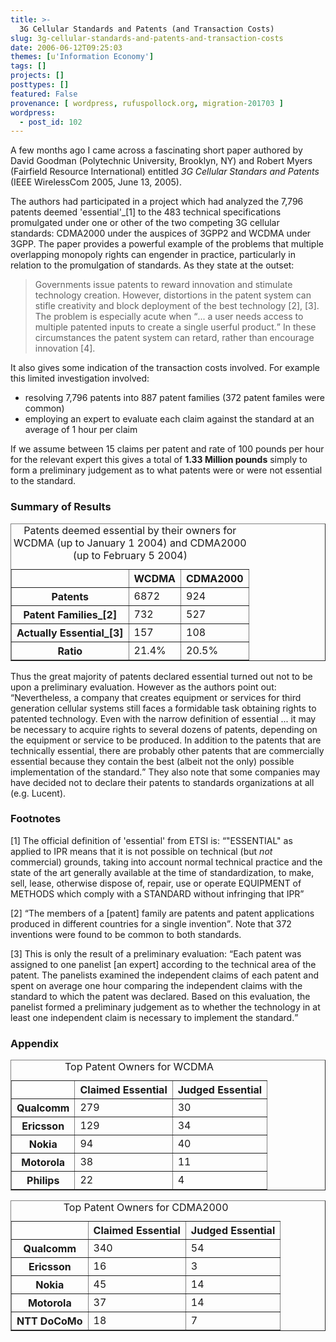 ```yaml
---
title: >-
  3G Cellular Standards and Patents (and Transaction Costs)
slug: 3g-cellular-standards-and-patents-and-transaction-costs
date: 2006-06-12T09:25:03
themes: [u'Information Economy']
tags: []
projects: []
posttypes: []
featured: False
provenance: [ wordpress, rufuspollock.org, migration-201703 ]
wordpress:
  - post_id: 102
---
```


A few months ago I came across a fascinating short paper authored by David Goodman (Polytechnic University, Brooklyn, NY) and Robert Myers (Fairfield Resource International) entitled <em>3G Cellular Standars and Patents</em> (IEEE WirelessCom 2005, June 13, 2005).

The authors had participated in a project which had analyzed the 7,796 patents deemed 'essential'_[1] to the 483 technical specifications promulgated under one or other of the two competing 3G cellular standards: CDMA2000 under the auspices of 3GPP2 and WCDMA under 3GPP. The paper provides a powerful example of the problems that multiple overlapping monopoly rights can engender in practice, particularly in relation to the promulgation of standards. As they state at the outset:

<blockquote>
  <p>
    Governments issue patents to reward innovation and stimulate technology creation. However, distortions in the patent system can stifle creativity and block deployment of the best technology [2], [3]. The problem is especially acute when <q>... a user needs access to multiple patented inputs to create a single userful product.</q> In these circumstances the patent system can retard, rather than encourage innovation [4].
  </p>
</blockquote>

It also gives some indication of the transaction costs involved. For example this limited investigation involved:
<ul>
  <li>resolving 7,796 patents into 887 patent families (372 patent familes were common)</li>
  <li>employing an expert to evaluate each claim against the standard at an average of 1 hour per claim</li>
</ul>

If we assume between 15 claims per patent and rate of 100 pounds per hour for the relevant expert this gives a total of <strong>1.33 Million pounds</strong> simply to form a preliminary judgement as to what patents were or were not essential to the standard.

<h3>Summary of Results</h3>

<table border="1">
  <caption>
    Patents deemed essential by their owners for WCDMA (up to January 1 2004) and CDMA2000 (up to February 5 2004)</caption>
  <thead>
    <tr><th></th><th>WCDMA</th><th>CDMA2000</th></tr>
  </thead>
  <tbody>
    <tr><th>Patents</th><td>6872</td><td>924</td></tr>
    <tr><th>Patent Families_[2]</th><td>732</td><td>527</td></tr>
    <tr><th>Actually Essential_[3]</th><td>157</td><td>108</td></tr>
    <tr><th>Ratio</th><td>21.4%</td><td>20.5%</td></tr>
  </tbody>
</table>

Thus the great majority of patents declared essential turned out not to be upon a preliminary evaluation. However as the authors point out: <q>Nevertheless, a company that creates equipment or services for third generation cellular systems still faces a formidable task obtaining rights to patented technology. Even with the narrow definition of essential ... it may be necessary to acquire rights to several dozens of patents, depending on the equipment or service to be produced. In addition to the patents that are technically essential, there are probably other patents that are commercially essential because they contain the best (albeit not the only) possible implementation of the standard.</q> They also note that some companies may have decided not to declare their patents to standards organizations at all (e.g. Lucent).

<h3>Footnotes</h3>

[1] The official definition of 'essential' from ETSI is: <q>"ESSENTIAL" as applied to IPR means that it is not possible on technical (but <em>not</em> commercial) grounds, taking into account normal technical practice and the state of the art generally available at the time of standardization, to make, sell, lease, otherwise dispose of, repair, use or operate EQUIPMENT of METHODS which comply with a STANDARD without infringing that IPR</q>

[2] <q>The members of a [patent] family are patents and patent applications produced in different countries for a single invention</q>. Note that 372 inventions were found to be common to both standards.

[3] This is only the result of a preliminary evaluation: <q>Each patent was assigned to one panelist [an expert] according to the technical area of the patent. The panelists examined the independent claims of each patent and spent on average one hour comparing the independent claims with the standard to which the patent was declared. Based on this evaluation, the panelist formed a preliminary judgement as to whether the technology in at least one independent claim is necessary to implement the standard.</q>

<h3>Appendix</h3>

<table border="1">
  <caption>
    Top Patent Owners for WCDMA</caption>
  <thead>
    <tr><th></th><th>Claimed Essential</th><th>Judged Essential</th></tr>
  </thead>
  <tbody>
    <tr><th>Qualcomm</th><td>279</td><td>30</td></tr>
    <tr><th>Ericsson</th><td>129</td><td>34</td></tr>
    <tr><th>Nokia</th><td>94</td><td>40</td></tr>
    <tr><th>Motorola</th><td>38</td><td>11</td></tr>
    <tr><th>Philips</th><td>22</td><td>4</td></tr>
  </tbody>
</table>

<table border="1">
  <caption>
    Top Patent Owners for CDMA2000</caption>
  <thead>
    <tr><th></th><th>Claimed Essential</th><th>Judged Essential</th></tr>
  </thead>
  <tbody>
    <tr><th>Qualcomm</th><td>340</td><td>54</td></tr>
    <tr><th>Ericsson</th><td>16</td><td>3</td></tr>
    <tr><th>Nokia</th><td>45</td><td>14</td></tr>
    <tr><th>Motorola</th><td>37</td><td>14</td></tr>
    <tr><th>NTT DoCoMo</th><td>18</td><td>7</td></tr>
  </tbody>
</table>


